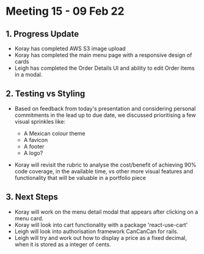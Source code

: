 # Meeting 15 - 09 Feb 22

## 1. Progress Update

- Koray has completed AWS S3 image upload
- Koray has completed the main menu page with a responsive design of cards
- Leigh has completed the Order Details UI and ability to edit Order Items in a modal.


## 2. Testing vs Styling

- Based on feedback from today's presentation and considering personal commitments in the lead up to due date, we discussed prioritising a few visual sprinkles like:
  - A Mexican colour theme
  - A favicon
  - A footer
  - A logo?

- Koray will revisit the rubric to analyse the cost/benefit of achieving 90% code coverage, in the available time, vs other more visual features and functionality that will be valuable in a portfolio piece

## 3. Next Steps

- Koray will work on the menu detail modal that appears after clicking on a menu card.
- Koray will look into cart functionality with a package 'react-use-cart'
- Leigh will look into authorisation framework CanCanCan for rails.
- Leigh will try and work out how to display a price as a fixed decimal, when it is stored as a integer of cents.